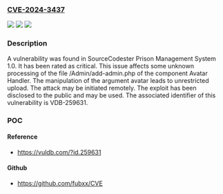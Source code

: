 ### [CVE-2024-3437](https://cve.mitre.org/cgi-bin/cvename.cgi?name=CVE-2024-3437)
![](https://img.shields.io/static/v1?label=Product&message=Prison%20Management%20System&color=blue)
![](https://img.shields.io/static/v1?label=Version&message=%3D%201.0%20&color=brighgreen)
![](https://img.shields.io/static/v1?label=Vulnerability&message=CWE-434%20Unrestricted%20Upload&color=brighgreen)

### Description

A vulnerability was found in SourceCodester Prison Management System 1.0. It has been rated as critical. This issue affects some unknown processing of the file /Admin/add-admin.php of the component Avatar Handler. The manipulation of the argument avatar leads to unrestricted upload. The attack may be initiated remotely. The exploit has been disclosed to the public and may be used. The associated identifier of this vulnerability is VDB-259631.

### POC

#### Reference
- https://vuldb.com/?id.259631

#### Github
- https://github.com/fubxx/CVE

